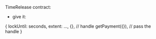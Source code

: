 TimeRelease contract:

- give it:

{
    lockUntil: seconds,
    extent: ...,
    {}, // handle
    getPayment({}), // pass the handle
}